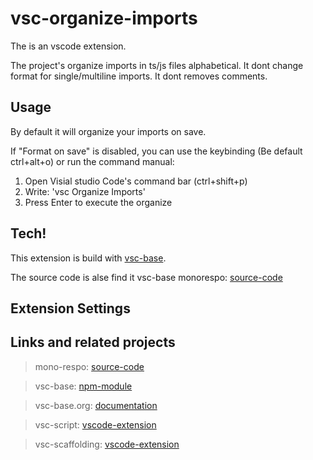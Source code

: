 # vsc-organize-imports

The is an vscode extension.

The project's organize imports in ts/js files alphabetical.
It dont change format for single/multiline imports.
It dont removes comments.

## Usage

By default it will organize your imports on save.

If "Format on save" is disabled, you can use the keybinding
(Be default ctrl+alt+o)
or run the command manual:

1. Open Visial studio Code's command bar (ctrl+shift+p)
2. Write: 'vsc Organize Imports'
3. Press Enter to execute the organize

## Tech!

This extension is build with [vsc-base](http://vsc-base.org).

The source code is alse find it vsc-base monorespo: [source-code](https://github.com/alfnielsen/vsc-base)

## Extension Settings

## Links and related projects

> mono-respo: [source-code](https://github.com/alfnielsen/vsc-base)

> vsc-base: [npm-module](https://www.npmjs.com/package/vsc-base)

> vsc-base.org: [documentation](http://vsc-base.org)

> vsc-script: [vscode-extension](https://marketplace.visualstudio.com/items?itemName=alfnielsen.vsc-script)

> vsc-scaffolding: [vscode-extension](https://marketplace.visualstudio.com/items?itemName=alfnielsen.vsc-scafolding)
